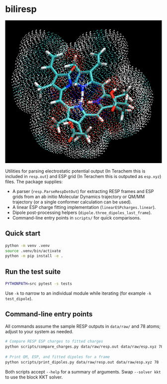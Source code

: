 # biliresp

<p align="center">
  <img src="docs/img/profile.png" alt="Electrostatic potential for biliverdin" width="600">
</p>

Utilities for parsing electrostatic potential output (In Terachem this is included in `resp.out`) and ESP grid (In Terachem this is outputed as `esp.xyz`) files. The package supplies:

- A parser (`resp.ParseRespDotOut`) for extracting RESP frames and ESP grids from an ab initio Molecular Dynamics trajectory or QM/MM trajectory (or a single conformer calculation can be used).
- A linear ESP charge fitting implementation (`linearESPcharges.linear`).
- Dipole post-processing helpers (`dipole.three_dipoles_last_frame`).
- Command-line entry points in `scripts/` for quick comparisons.

## Quick start

```bash
python -m venv .venv
source .venv/bin/activate
python -m pip install -e .
```

## Run the test suite

```bash
PYTHONPATH=src pytest -s tests
```

Use `-k` to narrow to an individual module while iterating (for example `-k test_dipole`).

## Command-line entry points

All commands assume the sample RESP outputs in `data/raw/` and 78 atoms; adjust to your system as needed.

```bash
# Compare RESP ESP charges to fitted charges
python scripts/compare_charges.py data/raw/resp.out data/raw/esp.xyz 78 --frame -1 --solver explicit

# Print QM, ESP, and fitted dipoles for a frame
python scripts/print_dipoles.py data/raw/resp.out data/raw/esp.xyz 78 --frame -1 --solver explicit
```

Both scripts accept `--help` for a summary of arguments. Swap `--solver kkt` to use the block KKT solver.
